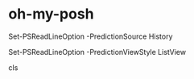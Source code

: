 # oh-my-posh

Set-PSReadLineOption -PredictionSource History

Set-PSReadLineOption -PredictionViewStyle ListView

cls
